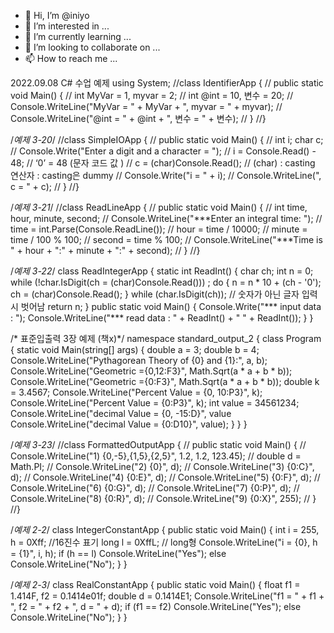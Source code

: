 - 👋 Hi, I’m @iniyo
- 👀 I’m interested in ...
- 🌱 I’m currently learning ...
- 💞️ I’m looking to collaborate on ...
- 📫 How to reach me ...


2022.09.08 C# 수업 예제
using System;
//class IdentifierApp {
//    public static void Main() {
//        int MyVar = 1, myvar = 2;
//        int @int = 10, 변수 = 20;
//        Console.WriteLine("MyVar = " + MyVar + ", myvar = " + myvar);
//        Console.WriteLine("@int = " + @int + ", 변수 = " + 변수);
//    }
//}

/*예제 3-20*/
//class SimpleIOApp {
//    public static void Main() {
//        int i; char c;
//        Console.Write("Enter a digit and a character = ");
//        i = Console.Read() - 48; // ‘0’ = 48 (문자 코드 값 )
//        c = (char)Console.Read(); // (char) : casting 연산자 : casting은 dummy
//        Console.Write("i = " + i);
//        Console.WriteLine(", c = " + c);
//    }
//}

/*예제 3-21*/
//class ReadLineApp {
//    public static void Main() {
//        int time, hour, minute, second;
//        Console.WriteLine("***Enter an integral time: ");
//        time = int.Parse(Console.ReadLine());
//        hour = time / 10000;
//        minute = time / 100 % 100;
//        second = time % 100;
//        Console.WriteLine("***Time is " + hour + ":" + minute + ":" + second);
//    }
//}

/*예제 3-22*/
class ReadIntegerApp {
    static int ReadInt() {
        char ch;
        int n = 0;
        while (!char.IsDigit(ch = (char)Console.Read())) ;
        do {
            n = n * 10 + (ch - '0');
            ch = (char)Console.Read();
        } while (char.IsDigit(ch)); // 숫자가 아닌 글자 입력 시 벗어남
        return n;
    }
    public static void Main() {
        Console.Write("*** input data : ");
        Console.WriteLine("*** read data : " + ReadInt() + " " + ReadInt());
    }
}

/* 표준입출력 3장 예제 (책x)*/
namespace standard_output_2 {
    class Program {
        static void Main(string[] args) {
            double a = 3;
            double b = 4;
            Console.WriteLine("Pythagorean Theory of {0} and {1}:", a, b);
            Console.WriteLine("Geometric ={0,12:F3}", Math.Sqrt(a * a + b * b));
            Console.WriteLine("Geometric ={0:F3}", Math.Sqrt(a * a + b * b));
            double k = 3.4567;
            Console.WriteLine("Percent Value = {0, 10:P3}", k);
            Console.WriteLine("Percent Value = {0:P3}", k);
            int value = 34561234;
            Console.WriteLine("decimal Value = {0, -15:D}", value
            Console.WriteLine("decimal Value = {0:D10}", value);
        }
    }
}

/*예제 3-23*/
//class FormattedOutputApp {
//    public static void Main() {
//        Console.WriteLine("1) {0,-5},{1,5},{2,5}", 1.2, 1.2, 123.45);
//        double d = Math.PI;
//        Console.WriteLine("2) {0}", d);
//        Console.WriteLine("3) {0:C}", d);
//        Console.WriteLine("4) {0:E}", d);
//        Console.WriteLine("5) {0:F}", d);
//        Console.WriteLine("6) {0:G}", d);
//        Console.WriteLine("7) {0:P}", d);
//        Console.WriteLine("8) {0:R}", d);
//        Console.WriteLine("9) {0:X}", 255);
//    }
//}

/*예제 2-2*/
class IntegerConstantApp {
    public static void Main() {
        int i = 255, h = 0Xff; //16진수 표기
        long l = 0XffL; // long형
        Console.WriteLine("i = {0}, h = {1}", i, h);
        if (h == l) Console.WriteLine("Yes");
        else Console.WriteLine("No");
    }
}

/*예제 2-3*/
class RealConstantApp {
    public static void Main() {
        float f1 = 1.414F, f2 = 0.1414e01f;
        double d = 0.1414E1;
        Console.WriteLine("f1 = " + f1 + ", f2 = " + f2 + ", d = " + d);
        if (f1 == f2) Console.WriteLine("Yes");
        else Console.WriteLine("No");
    }
}
